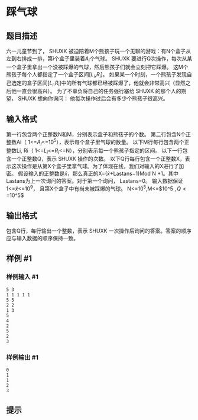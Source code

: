 # 踩气球

## 题目描述

六一儿童节到了， SHUXK 被迫陪着M个熊孩子玩一个无聊的游戏：有N个盒子从左到右排成一排，第i个盒子里装着$A_i$个气球。
SHUXK 要进行Q次操作，每次从某一个盒子里拿出一个没被踩爆的气球，然后熊孩子们就会立刻把它踩爆。
这M个熊孩子每个人都指定了一个盒子区间[$L_i$,$R_i$]。 如果某一个时刻，一个熊孩子发现自己选定的盒子区间[$L_i$,$R_i$]中的所有气球都已经被踩爆了，他就会非常高兴（显然之后他一直会很高兴）。
为了不辜负将自己的任务强行塞给 SHUXK 的那个人的期望， SHUXK 想向你询问：
他每次操作过后会有多少个熊孩子很高兴。

## 输入格式

第一行包含两个正整数N和M，分别表示盒子和熊孩子的个数。
第二行包含N个正整数Ai（ 1<=$A_i$<=$10^5$），表示每个盒子里气球的数量。
以下M行每行包含两个正整数Li, Ri（ 1<=$L_i$<=$R_i$<=N），分别表示每一个熊孩子指定的区间。
以下一行包含一个正整数Q，表示 SHUXK 操作的次数。
以下Q行每行包含一个正整数X，表示这次操作是从第X个盒子里拿气球。为了体现在线，我们对输入的X进行了加密。
假设输入的正整数是$\hat{x}$，那么真正的X=($\hat{x}$+Lastans−1)Mod N +1。其中Lastans为上一次询问的答案。对于第一个询问， Lastans=0。
输入数据保证1<=$\hat{x}$<=$10^9$， 且第X个盒子中有尚未被踩爆的气球。
N<=$10^5$,M<=$10^5 $,Q<=$10^5$

## 输出格式

包含Q行，每行输出一个整数，表示 SHUXK 一次操作后询问的答案。答案的顺序应与输入数据的顺序保持一致。

## 样例 #1

### 样例输入 #1
```
5 3
1 1 1 1 1
5 5
2 2
1 3
5 
4 
2 
5 
2 
3
```

### 样例输出 #1

```
0 
1 
1 
2 
3
```

## 提示


